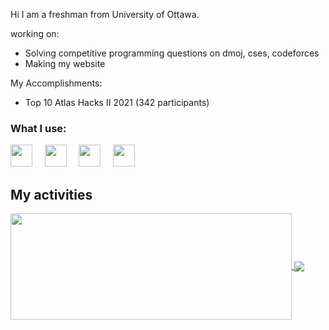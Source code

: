 Hi I am a freshman from University of Ottawa.

working on:
- Solving competitive programming questions on dmoj, cses, codeforces
- Making my website

My Accomplishments:
- Top 10 Atlas Hacks II 2021 (342 participants)

### What I use:

<img src="https://cdn.jsdelivr.net/gh/devicons/devicon@latest/icons/c/c-original.svg" width="35px">&nbsp;&nbsp;&nbsp;&nbsp;
<img src="https://cdn.jsdelivr.net/gh/devicons/devicon@latest/icons/java/java-original.svg" width="35px">&nbsp;&nbsp;&nbsp;&nbsp;
<img src="https://cdn.jsdelivr.net/gh/devicons/devicon@latest/icons/python/python-original.svg" width="35px">&nbsp;&nbsp;&nbsp;&nbsp;
<img src="https://cdn.jsdelivr.net/gh/devicons/devicon@latest/icons/html/html-original.svg" width="35px">&nbsp;&nbsp;&nbsp;&nbsp;

## My activities

<a href="https://github.com/sunmorgan/github-readme-stats">
  <img width=450 height=170 align="center" src="https://github-readme-stats.vercel.app/api?username=sunmorgan&theme=midnight-purple&show_icons=true&bg_color=0D1117&hide_border=true" />
</a>
<a href="https://github.com/sunmorgan/github-readme-stats">
  <img align="center" src="https://github-readme-stats.vercel.app/api/top-langs/?username=sunmorgan&theme=midnight-purple&layout=compact&bg_color=0D1117&hide_border=true" />
</a>

